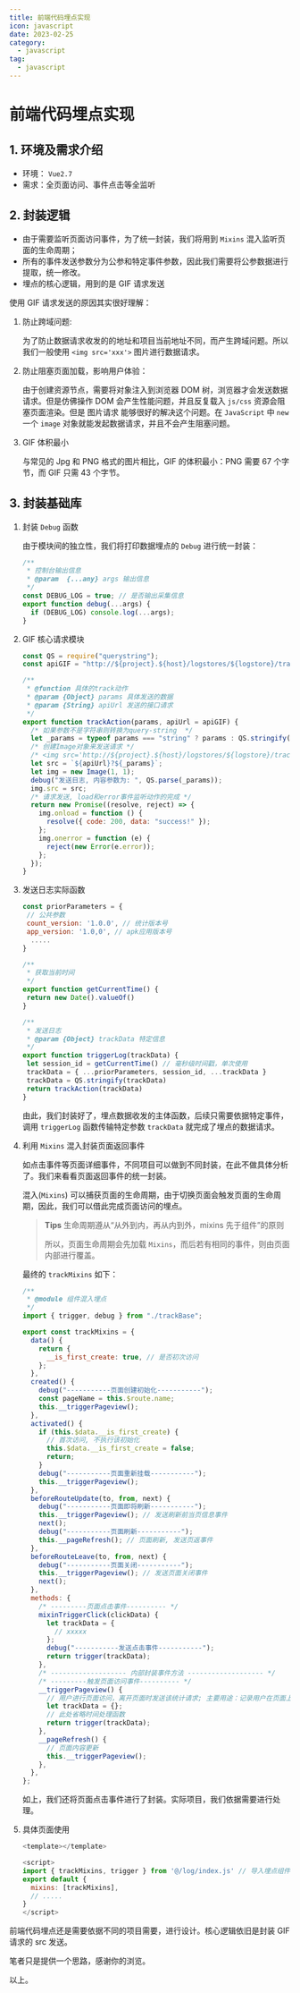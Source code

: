 ```yaml
---
title: 前端代码埋点实现
icon: javascript
date: 2023-02-25
category:
  - javascript
tag:
  - javascript
---
```


# 前端代码埋点实现

## 1. 环境及需求介绍

- 环境： `Vue2.7`
- 需求：全页面访问、事件点击等全监听

## 2. 封装逻辑

- 由于需要监听页面访问事件，为了统一封装，我们将用到 `Mixins` 混入监听页面的生命周期；
- 所有的事件发送参数分为公参和特定事件参数，因此我们需要将公参数据进行提取，统一修改。
- 埋点的核心逻辑，用到的是 GIF 请求发送

使用 GIF 请求发送的原因其实很好理解：

1. 防止跨域问题:

   为了防止数据请求收发的的地址和项目当前地址不同，而产生跨域问题。所以我们一般使用 `<img src='xxx'>` 图片进行数据请求。

2. 防止阻塞页面加载，影响用户体验：

   由于创建资源节点，需要将对象注入到浏览器 DOM 树，浏览器才会发送数据请求。但是仿佛操作 DOM 会产生性能问题，并且反复载入 `js/css` 资源会阻塞页面渲染。但是 图片请求 能够很好的解决这个问题。在 `JavaScript` 中 `new` 一个 `image` 对象就能发起数据请求，并且不会产生阻塞问题。

3. GIF 体积最小

   与常见的 Jpg 和 PNG 格式的图片相比，GIF 的体积最小：PNG 需要 67 个字节，而 GIF 只需 43 个字节。

## 3. 封装基础库

1. 封装 `Debug` 函数

   由于模块间的独立性，我们将打印数据埋点的 `Debug` 进行统一封装：

   ```js
   /**
    * 控制台输出信息
    * @param  {...any} args 输出信息
    */
   const DEBUG_LOG = true; // 是否输出采集信息
   export function debug(...args) {
     if (DEBUG_LOG) console.log(...args);
   }
   ```

2. GIF 核心请求模块

   ```js
   const QS = require("querystring");
   const apiGIF = "http://${project}.${host}/logstores/${logstore}/track.gif";

   /**
    * @function 具体的track动作
    * @param {Object} params 具体发送的数据
    * @param {String} apiUrl 发送的接口请求
    */
   export function trackAction(params, apiUrl = apiGIF) {
     /* 如果参数不是字符串则转换为query-string  */
     let _params = typeof params === "string" ? params : QS.stringify(params);
     /* 创建Image对象来发送请求 */
     /* <img src='http://${project}.${host}/logstores/${logstore}/track.gif?APIVersion=0.6.0&key1=val1&key2=val2'/> */
     let src = `${apiUrl}?${_params}`;
     let img = new Image(1, 1);
     debug("发送日志, 内容参数为: ", QS.parse(_params));
     img.src = src;
     /* 请求发送, load和error事件监听动作的完成 */
     return new Promise((resolve, reject) => {
       img.onload = function () {
         resolve({ code: 200, data: "success!" });
       };
       img.onerror = function (e) {
         reject(new Error(e.error));
       };
     });
   }
   ```

3. 发送日志实际函数

   ```js
   const priorParameters = {
   	// 公共参数
   	count_version: '1.0.0', // 统计版本号
   	app_version: '1.0,0', // apk应用版本号
     .....
   }

   /**
    * 获取当前时间
    */
   export function getCurrentTime() {
   	return new Date().valueOf()
   }

   /**
    * 发送日志
    * @param {Object} trackData 特定信息
    */
   export function triggerLog(trackData) {
   	let session_id = getCurrentTime() // 毫秒级时间戳，单次使用
   	trackData = { ...priorParameters, session_id, ...trackData }
   	trackData = QS.stringify(trackData)
   	return trackAction(trackData)
   }
   ```

   由此，我们封装好了，埋点数据收发的主体函数，后续只需要依据特定事件，调用 `triggerLog` 函数传输特定参数 `trackData` 就完成了埋点的数据请求。

4. 利用 `Mixins` 混入封装页面返回事件

   如点击事件等页面详细事件，不同项目可以做到不同封装，在此不做具体分析了。我们来看看页面返回事件的统一封装。

   混入(`Mixins`) 可以捕获页面的生命周期，由于切换页面会触发页面的生命周期，因此，我们可以借此完成页面访问的埋点。

   > **Tips** 生命周期遵从“从外到内，再从内到外，mixins 先于组件”的原则
   >
   > 所以，页面生命周期会先加载 `Mixins`，而后若有相同的事件，则由页面内部进行覆盖。

   最终的 `trackMixins` 如下：

   ```js
   /**
    * @module 组件混入埋点
    */
   import { trigger, debug } from "./trackBase";

   export const trackMixins = {
     data() {
       return {
         __is_first_create: true, // 是否初次访问
       };
     },
     created() {
       debug("-----------页面创建初始化-----------");
       const pageName = this.$route.name;
       this.__triggerPageview();
     },
     activated() {
       if (this.$data.__is_first_create) {
         // 首次访问, 不执行该初始化
         this.$data.__is_first_create = false;
         return;
       }
       debug("-----------页面重新挂载-----------");
       this.__triggerPageview();
     },
     beforeRouteUpdate(to, from, next) {
       debug("-----------页面即将刷新-----------");
       this.__triggerPageview(); // 发送刷新前当页信息事件
       next();
       debug("-----------页面刷新-----------");
       this.__pageRefresh(); // 页面刷新, 发送页返事件
     },
     beforeRouteLeave(to, from, next) {
       debug("-----------页面关闭-----------");
       this.__triggerPageview(); // 发送页面关闭事件
       next();
     },
     methods: {
       /* ---------页面点击事件---------- */
       mixinTriggerClick(clickData) {
         let trackData = {
           // xxxxx
         };
         debug("-----------发送点击事件-----------");
         return trigger(trackData);
       },
       /* ------------------- 内部封装事件方法 ------------------- */
       /* ---------触发页面访问事件---------- */
       __triggerPageview() {
         // 用户进行页面访问，离开页面时发送该统计请求; 主要用途：记录用户在页面上的浏览操作行为
         let trackData = {};
         // 此处省略时间处理函数
         return trigger(trackData);
       },
       __pageRefresh() {
         // 页面内容更新
         this.__triggerPageview();
       },
     },
   };
   ```

   如上，我们还将页面点击事件进行了封装。实际项目，我们依据需要进行处理。

5. 具体页面使用

   ```js
   <template></template>

   <script>
   import { trackMixins, trigger } from '@/log/index.js' // 导入埋点组件
   export default {
     mixins: [trackMixins],
     // .....
   }
   </script>
   ```

前端代码埋点还是需要依据不同的项目需要，进行设计。核心逻辑依旧是封装 GIF 请求的 src 发送。

笔者只是提供一个思路，感谢你的浏览。

以上。
